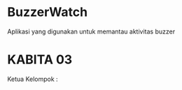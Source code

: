 # BuzzerWatch
Aplikasi yang digunakan untuk memantau aktivitas buzzer

# KABITA 03
Ketua Kelompok :
